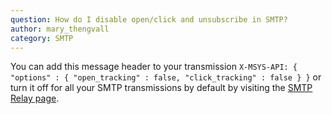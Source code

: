 ```yaml
---
question: How do I disable open/click and unsubscribe in SMTP?
author: mary_thengvall
category: SMTP
---
```

You can add this message header to your transmission  `X-MSYS-API: { "options" : { "open_tracking" : false, "click_tracking" : false } }`  or turn it off for all your SMTP transmissions by default by visiting the [SMTP Relay page](https://app.sparkpost.com/account/smtp).
